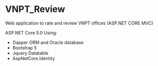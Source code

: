 # VNPT_Review
Web application to rate and review VNPT offices (ASP.NET CORE MVC)

ASP.NET Core 5.0 
Using:
+ Dapper ORM and Oracle database
+ Bootstrap 5
+ Jquery Datatable
+ AspNetCore.Identity
